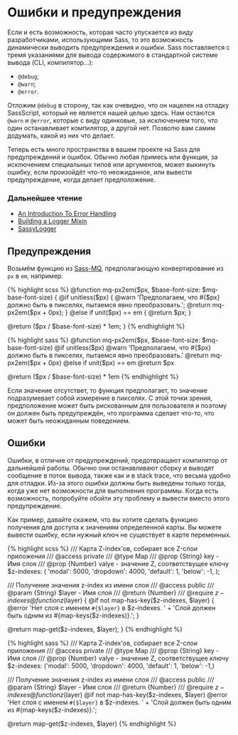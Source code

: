 
# Ошибки и предупреждения

Если и есть возможность, которая часто упускается из виду разработчиками, использующими Sass, то это возможность динамически выводить предупреждения и ошибки. Sass поставляется с тремя указаниями для вывода содержимого в стандартной системе вывода (CLI, компилятор…):

* `@debug`;
* `@warn`;
* `@error`.

Отложим `@debug` в сторону, так как очевидно, что он нацелен на отладку SassScript, который не является нашей целью здесь. Нам остаются `@warn` и `@error`, которые с виду одинковые, за исключением того, что один останавливает компилятор, а другой нет. Позволю вам самим додумать, какой из них что делает.

Теперь есть много пространства в вашем проекте на Sass для предупреждений и ошибок. Обычно любая примесь или функция, за исключением специальных типов или аргументов, может выкинуть ошибку, если произойдёт что-то неожиданное, или вывести предупреждение, когда делает предположение.



### Дальнейшее чтение

* [An Introduction To Error Handling](http://webdesign.tutsplus.com/tutorials/an-introduction-to-error-handling-in-sass--cms-19996)
* [Building a Logger Mixin](http://webdesign.tutsplus.com/tutorials/building-a-logger-mixin-in-sass--cms-22070)
* [SassyLogger](https://github.com/HugoGiraudel/SassyLogger)






## Предупреждения

Возьмём функцию из [Sass-MQ](https://github.com/sass-mq/sass-mq), предполагающую конвертирование из `px` в `em`, например:

<div class="code-block">
  <div class="code-block__wrapper" data-syntax="scss">
{% highlight scss %}
@function mq-px2em($px, $base-font-size: $mq-base-font-size) {
  @if unitless($px) {
    @warn 'Предполагаем, что #{$px} должно быть в пикселях, пытаемся явно преобразовать.';
    @return mq-px2em($px + 0px);
  } @else if unit($px) == em {
    @return $px;
  }

  @return ($px / $base-font-size) * 1em;
}
{% endhighlight %}
  </div>
  <div class="code-block__wrapper" data-syntax="sass">
{% highlight sass %}
@function mq-px2em($px, $base-font-size: $mq-base-font-size)
  @if unitless($px)
    @warn 'Предполагаем, что #{$px} должно быть в пикселях, пытаемся явно преобразовать.'
    @return mq-px2em($px + 0px)
  @else if unit($px) == em
    @return $px

  @return ($px / $base-font-size) * 1em
{% endhighlight %}
  </div>
</div>

Если значение отсутствет, то функция предполагает, то значение подразумевает собой измерение в пикселях. С этой точки зрения, предположение может быть рискованным для пользователя и поэтому он должен быть предупреждён, что программа сделает что-то, что может быть неожиданным поведением.






## Ошибки

Ошибки, в отличие от предупреждений, предотвращают компилятор от дальнейшей работы. Обычно они останавливают сборку и выводят сообщение в поток вывода, также как и в stack trace, что весьма удобно для отладки. Из-за этого ошибки должны быть выведены только тогда, когда уже нет возможности для выполнения программы. Когда есть возможность, попробуйте обойти эту проблему и вывести вместо этого предупреждение.

Как пример, давайте скажем, что вы хотите сделать функцию получения для доступа к значениям определенной карты. Вы можете вывести ошибку, если нужный ключ не существует в карте переменных.

<div class="code-block">
  <div class="code-block__wrapper" data-syntax="scss">
{% highlight scss %}
/// Карта Z-index'ов, собирает все Z-слои приложения
/// @access private
/// @type Map
/// @prop {String} key - Имя слоя
/// @prop {Number} valye - значение Z, соответствущее ключу
$z-indexes: (
  'modal': 5000,
  'dropdown': 4000,
  'default': 1,
  'below': -1,
);

/// Получение значения z-index из имени слоя
/// @access public
/// @param {String} $layer - Имя слоя
/// @return {Number}
/// @require $z-indexes
@function z($layer) {
  @if not map-has-key($z-indexes, $layer) {
    @error 'Нет слоя с именем `#{$layer}` в $z-indexes. '
         + 'Слой должен быть одним из #{map-keys($z-indexes)}.';
  }

  @return map-get($z-indexes, $layer);
}
{% endhighlight %}
  </div>
  <div class="code-block__wrapper" data-syntax="sass">
{% highlight sass %}
/// Карта Z-index'ов, собирает все Z-слои приложения
/// @access private
/// @type Map
/// @prop {String} key - Имя слоя
/// @prop {Number} valye - значение Z, соответствущее ключу
$z-indexes: ('modal': 5000, 'dropdown': 4000, 'default': 1, 'below': -1,)

/// Получение значения z-index из имени слоя
/// @access public
/// @param {String} $layer - Имя слоя
/// @return {Number}
/// @require $z-indexes
@function z($layer)
  @if not map-has-key($z-indexes, $layer)
    @error 'Нет слоя с именем `#{$layer}` в $z-indexes. '
       + 'Слой должен быть одним из #{map-keys($z-indexes)}.';

  @return map-get($z-indexes, $layer)
{% endhighlight %}
  </div>
</div>

